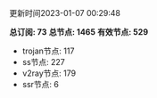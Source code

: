 更新时间2023-01-07 00:29:48

**总订阅: 73**
**总节点: 1465**
**有效节点: 529**
- trojan节点: 117
- ss节点: 227
- v2ray节点: 179
- ssr节点: 6
